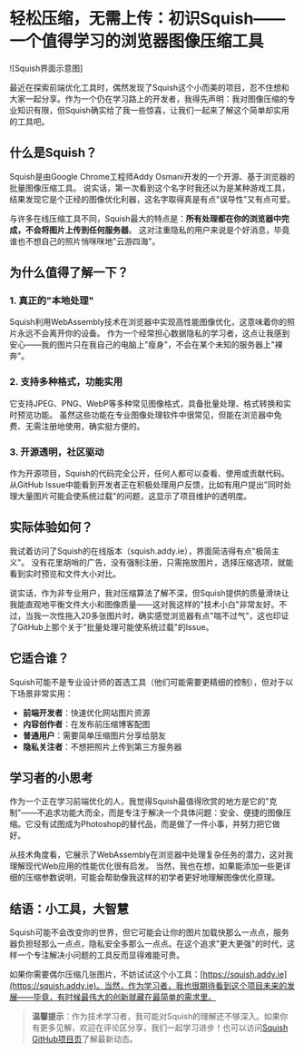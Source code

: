 # 轻松压缩，无需上传：初识Squish——一个值得学习的浏览器图像压缩工具

![Squish界面示意图]

最近在探索前端优化工具时，偶然发现了Squish这个小而美的项目，忍不住想和大家一起分享。作为一个仍在学习路上的开发者，我得先声明：我对图像压缩的专业知识有限，但Squish确实给了我一些惊喜，让我们一起来了解这个简单却实用的工具吧。

## 什么是Squish？

Squish是由Google Chrome工程师Addy Osmani开发的一个开源、基于浏览器的批量图像压缩工具。 说实话，第一次看到这个名字时我还以为是某种游戏工具，结果发现它是个正经的图像优化利器，这名字取得真是有点"误导性"又有点可爱。

与许多在线压缩工具不同，Squish最大的特点是：**所有处理都在你的浏览器中完成，不会将图片上传到任何服务器**。 这对注重隐私的用户来说是个好消息，毕竟谁也不想自己的照片悄咪咪地"云游四海"。

## 为什么值得了解一下？

### 1. 真正的"本地处理"

Squish利用WebAssembly技术在浏览器中实现高性能图像优化，这意味着你的照片永远不会离开你的设备。 作为一个经常担心数据隐私的学习者，这点让我感到安心——我的图片只在我自己的电脑上"瘦身"，不会在某个未知的服务器上"裸奔"。

### 2. 支持多种格式，功能实用

它支持JPEG、PNG、WebP等多种常见图像格式，具备批量处理、格式转换和实时预览功能。 虽然这些功能在专业图像处理软件中很常见，但能在浏览器中免费、无需注册地使用，确实挺方便的。

### 3. 开源透明，社区驱动

作为开源项目，Squish的代码完全公开，任何人都可以查看、使用或贡献代码。 从GitHub Issue中能看到开发者正在积极处理用户反馈，比如有用户提出"同时处理大量图片可能会使系统过载"的问题，这显示了项目维护的透明度。

## 实际体验如何？

我试着访问了Squish的在线版本（squish.addy.ie），界面简洁得有点"极简主义"。 没有花里胡哨的广告，没有强制注册，只需拖放图片，选择压缩选项，就能看到实时预览和文件大小对比。

说实话，作为非专业用户，我对压缩算法了解不深，但Squish提供的质量滑块让我能直观地平衡文件大小和图像质量——这对我这样的"技术小白"非常友好。不过，当我一次性拖入20多张图片时，确实感觉浏览器有点"喘不过气"，这也印证了GitHub上那个关于"批量处理可能使系统过载"的Issue。

## 它适合谁？

Squish可能不是专业设计师的首选工具（他们可能需要更精细的控制），但对于以下场景非常实用：

- **前端开发者**：快速优化网站图片资源
- **内容创作者**：在发布前压缩博客配图
- **普通用户**：需要简单压缩图片分享给朋友
- **隐私关注者**：不想把照片上传到第三方服务器

## 学习者的小思考

作为一个正在学习前端优化的人，我觉得Squish最值得欣赏的地方是它的"克制"——不追求功能大而全，而是专注于解决一个具体问题：安全、便捷的图像压缩。它没有试图成为Photoshop的替代品，而是做了一件小事，并努力把它做好。

从技术角度看，它展示了WebAssembly在浏览器中处理复杂任务的潜力，这对我理解现代Web应用的性能优化很有启发。 当然，我也在想，如果能添加一些更详细的压缩参数说明，可能会帮助像我这样的初学者更好地理解图像优化原理。

## 结语：小工具，大智慧

Squish可能不会改变你的世界，但它可能会让你的图片加载快那么一点点，服务器负担轻那么一点点，隐私安全多那么一点点。在这个追求"更大更强"的时代，这样一个专注解决小问题的工具反而显得难能可贵。

如果你需要偶尔压缩几张图片，不妨试试这个小工具：[https://squish.addy.ie](https://squish.addy.ie)。当然，作为学习者，我也很期待看到这个项目未来的发展——毕竟，有时候最伟大的创新就藏在最简单的需求里。

> **温馨提示**：作为技术学习者，我可能对Squish的理解还不够深入。如果你有更多见解，欢迎在评论区分享，我们一起学习进步！也可以访问[Squish GitHub项目页](https://github.com/addyosmani/squish)了解最新动态。